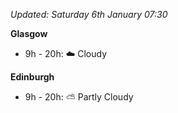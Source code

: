 *Updated: Saturday 6th January 07:30*

**Glasgow**

* 9h - 20h: :cloud: Cloudy

**Edinburgh**

* 9h - 20h: :partly_sunny: Partly Cloudy
